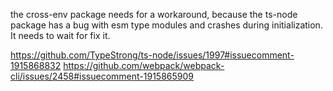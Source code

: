 the cross-env package needs for a workaround, because the ts-node package has a bug with esm type modules and crashes during initialization. It needs to wait for fix it.

https://github.com/TypeStrong/ts-node/issues/1997#issuecomment-1915868832
https://github.com/webpack/webpack-cli/issues/2458#issuecomment-1915865909